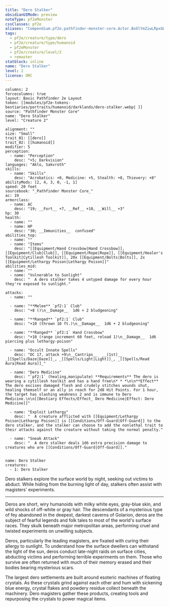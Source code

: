 ```yaml
---
title: "Dero Stalker"
obsidianUIMode: preview
noteType: pf2eMonster
cssClasses: pf2e
aliases: "Compendium.pf2e.pathfinder-monster-core.Actor.BxOlYmZiwLRpxGWp" 
tags:
  - pf2e/creature/type/dero
  - pf2e/creature/type/humanoid
  - pf2eMonster
  - pf2e/creature/level/2
  - remaster
statblock: inline
name: "Dero Stalker"
level: 2
license: ORC
---
```


```statblock
columns: 2
forcecolumns: true
layout: Basic Pathfinder 2e Layout
token: [[modules/pf2e-tokens-bestiaries/portraits/humanoid/darklands/dero-stalker.webp| ]]
source: "Pathfinder Monster Core"
name: "Dero Stalker"
level: "Creature 2"

alignment: ""
size: "Small"
trait_01: [[dero]]
trait_02: [[humanoid]]
modifier: 5
perception:
  - name: "Perception"
    desc: "+5; Darkvision"
languages: "Aklo, Sakvroth"
skills:
  - name: "Skills"
    desc: "Acrobatics: +8, Medicine: +5, Stealth: +8, Thievery: +8"
abilityMods: [2, 4, 3, 0, -1, 1]
speed: 20 feet
sourcebook: "_Pathfinder Monster Core_"
ac: 19
armorclass:
  - name: AC
    desc: "19; __Fort__ +7, __Ref__ +10, __Will__ +3"
hp: 30
health:
  - name: ""
  - name: HP
    desc: "30; __Immunities__  confused"
abilities_top:
  - name: ""
  - name: "Items"
    desc: "[[Equipment/Hand Crossbow|Hand Crossbow]], [[Equipment/Club|Club]], [[Equipment/Rope|Rope]], [[Equipment/Healer's Toolkit|Cytillesh Toolkit]], 20x [[Equipment/Bolts|Bolts]], 2x [[Equipment/Lethargy Poison|Lethargy Poison]]"
abilities_mid:
  - name: ""
  - name: "Vulnerable to Sunlight"
    desc: "  A dero stalker takes 4 untyped damage for every hour they're exposed to sunlight."

attacks:
  - name: ""

  - name: "**Melee** `pf2:1` Club"
    desc: "+8 ()\n__Damage__  1d6 + 2 bludgeoning"

  - name: "**Ranged** `pf2:1` Club"
    desc: "+10 (thrown 10 ft.)\n__Damage__  1d6 + 2 bludgeoning"

  - name: "**Ranged** `pf2:1` Hand Crossbow"
    desc: "+10 (range increment 60 feet, reload 1)\n__Damage__  1d6 piercing plus lethargy-poison"

  - name: "Occult Innate Spells"
    desc: "DC 17, attack +9\n__Cantrips__  __(1st)__ _[[Spells/Daze|Daze]]_, _[[Spells/Light|Light]]_, _[[Spells/Read Aura|Read Aura]]_"

  - name: "Dero Medicine"
    desc: "`pf2:1` (healing,manipulate) **Requirements** The dero is wearing a cytillesh toolkit and has a hand free\n* * *\n\n**Effect** The dero excises damaged flesh and crudely stitches wounds shut, healing themself or an ally in reach for 2d8 Hit Points. For 1 hour, the target has slashing weakness 2 and is immune to Dero Medicine.\n\n[[Bestiary Effects/Effect_ Dero Medicine|Effect: Dero Medicine]]"

  - name: "Exploit Lethargy"
    desc: "  A creature afflicted with [[Equipment/Lethargy Poison|Lethargy Poison]] is [[Conditions/Off-Guard|Off-Guard]] to the dero stalker, and the stalker can choose to add the nonlethal trait to their attacks against the creature without taking the normal penalty."

  - name: "Sneak Attack"
    desc: "  A dero stalker deals 1d6 extra precision damage to creatures who are [[Conditions/Off-Guard|Off-Guard]]."
 
```

```encounter-table
name: Dero Stalker
creatures:
  - 1: Dero Stalker
```



Dero stalkers explore the surface world by night, seeking out victims to abduct. While hiding from the burning light of day, stalkers often assist with magisters' experiments.

* * *

Deros are short, wiry humanoids with milky white eyes, gray-blue skin, and wild shocks of off-white or gray hair. The descendants of a mysterious type of fey abandoned in the deepest, darkest caverns of Golarion, deros are the subject of fearful legends and folk tales to most of the world's surface races. They skulk beneath major metropolitan areas, performing cruel and twisted experiments on unwilling subjects.

Deros, particularly the leading magisters, are fixated with curing their allergy to sunlight. To understand how the surface dwellers can withstand the light of the sun, deros conduct late-night raids on surface cities, abducting victims and performing terrible experiments on them. Those who survive are often returned with much of their memory erased and their bodies bearing mysterious scars.

The largest dero settlements are built around esoteric machines of floating crystals. As these crystals grind against each other and hum with sickening blue energy, crystal flakes and powdery residue collect beneath the machinery. Dero magisters gather these products, creating tools and repurposing the crystals to power magical items.
